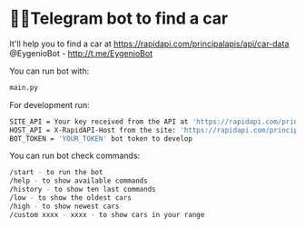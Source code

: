 # 🤖🚗Telegram bot to find a car

It'll help you to find a car at https://rapidapi.com/principalapis/api/car-data 
@EygenioBot - http://t.me/EygenioBot

You can run bot  with:

```bash
main.py
```

For development run:

```bash
SITE_API = Your key received from the API at 'https://rapidapi.com/principalapis/api/car-data'
HOST_API = X-RapidAPI-Host from the site: 'https://rapidapi.com/principalapis/api/car-data'
BOT_TOKEN = 'YOUR_TOKEN' bot token to develop
```

You can run bot check commands:

```bash
/start - to run the bot
/help - to show available commands
/history - to show ten last commands
/low - to show the oldest cars
/high - to show newest cars
/custom xxxx - xxxx - to show cars in your range
```
